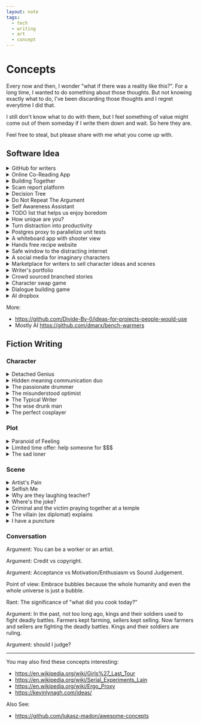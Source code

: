 ```yaml
---
layout: note
tags:
  - tech
  - writing
  - art
  - concept
---
```


# Concepts

Every now and then, I wonder "what if there was a reality like this?". For a long time, I wanted to do something about those thoughts. But not knowing exactly what to do, I've been discarding those thoughts and I regret everytime I did that.

I still don't know what to do with them, but I feel something of value might come out of them someday if I write them down and wait. So here they are.

Feel free to steal, but please share with me what you come up with.

## Software Idea

<details>
  <summary>GitHub for writers</summary>

A platform for writers around the world to collaborate openly and build interesting characters, plots, scenerios etc. Not only for profit, but for fun, learning and inspiring others.

</details>

<details>
  <summary>Online Co-Reading App</summary>

People can co-read books uploaded by any participant, as identifiable or anonymous user. Once done reading a page, people can group chat, only with others who are also done reading. When everyone reading a page clicks done, the page is can be turned.

</details>

<details>
  <summary>Building Together</summary>

A platform where we post what we are doing, what we've done, if something's working, if something's not, others can also comment why things didn't work out, what can be done instead.

</details>

<details>
  <summary>Scam report platform</summary>

Most of the time we get scammed and we don't even know it. A platform to report and get aware of the latest scams based of topics, locations, severity etc will help everyone.

</details>

<details>
  <summary>Decision Tree</summary>

Why can't we build a personal digital decision tree yet?

</details>

<details>
  <summary>Do Not Repeat The Argument</summary>

Most debates have repetitive arguments. Once a long debate starts, we often get tired repeating the same arguments just to reach where we were before and can't continue anymore.

So, build a platform which will let anyone see the already recorded arguments as navigation links and provide another option to add an unique argument if they have any.

</details>

<details>
  <summary>Self Awareness Assistant</summary>

A digital assistant to help with self awareness. It asks us increasing difficult questions, and helps us by providing resources we can use to find an answer (both subjective and objective), if we don't already have.

</details>

<details>
  <summary>TODO list that helps us enjoy boredom</summary>

Most TODO lists today exists to destroy our boredom by making us anxious. I want to see a TODO list that won't show me a thing unless it's the perfect time to do it.

</details>

<details>
  <summary>How unique are you?</summary>

A psychological game that asks philosophical questions with only two options, both should be valid answers, but the user will choose one. Each question is related to one another. See how many questions does it take for you to be considered completely unique.

</details>

<details>
  <summary>Turn distraction into productivity</summary>

A browser plugin which lets you select a section of a website and turn it into a notepad or a todo list or a blank canvas etc. An one-click button to toggle between the section and the notepad. Nowadays almost every website has sections that are distracting and begging to be turned into a productivity tool.

</details>

<details>
  <summary>Postgres proxy to parallelize unit tests</summary>

A postgres proxy that creates a new schema for every connection. Drops schemas
automatically. Can be a pytest plugin.

</details>

<details>
  <summary>A whiteboard app with shooter view</summary>

A mouse operated unlimited whiteboard with a first person shooter view.
Auto indention and auto newline.

</details>

<details>
  <summary>Hands free recipe website</summary>

Recipe websites are difficult to follow with wet hands when we're cooking. Come up with a UI/UX that doesn't require hands.

</details>

<details>
  <summary>Safe window to the distracting internet</summary>

A web service acting as a safe window to the internet for the digital minimalists. Only sites added for a specific purpose can be browsed, with a custom UI, maintained by fellow digital minimalists.

</details>

<details>
  <summary>A social media for imaginary characters</summary>

We don't have to be our real selves on the internet.

</details>

<details>
  <summary>Marketplace for writers to sell character ideas and scenes</summary>

Marketplace for writers to sell character ideas and scenes.

</details>

<details>
  <summary>Writer's portfolio</summary>

Build portfolio host and fun learning environment for the newcomer writers, not story or book host for the experienced.

</details>

<details>
  <summary>Crowd sourced branched stories</summary>

Free flowing story from contributors. Swipe sections for different contributed branches.

</details>

<details>
  <summary>Character swap game</summary>

In a known scene, swap a character with another and explore how things could go.

</details>

<details>
  <summary>Dialogue building game</summary>

Choose two characters. A prompt will show and suggest the tone of the next dialogue or next few dialogues. E.g. question, surprise, conflict etc. Think and write the dialogue. If it's too easy, apply more constraints like word limit, starting/ending words, a next dialogue etc.

</details>

<details>
  <summary>AI dropbox</summary>

Drop all these idead into an AI dropbox and ask AI to compose them in creative ways.

Maybe also auto drop things (bookmarks, github start etc.) automatically (or sync) to learn
about my interests, and help me quick search things.

</details>

More:

- https://github.com/Divide-By-0/ideas-for-projects-people-would-use
- Mostly AI https://github.com/dmarx/bench-warmers

## Fiction Writing

### Character

<details>
  <summary>Detached Genius</summary>

A genius who cannot answer a single history question. "Is past really important?" he asks.

</details>

<details>
  <summary>Hidden meaning communication duo</summary>

During childhood, as part of a fun play, two brothers developed their own communication language that can he hidden under the disguise of their native language. They became so proficient in it, that when they're together, they can fool almost anybody in the world. Yes they have sharp brains.

</details>

<details>
  <summary>The passionate drummer</summary>

A passionate drummer who talks to his drums. Each drum is apparently named after people he knew from his past. Except one special drum. He doesn't know who it is named after. So he can't play that particular drum well.

</details>

<details>
  <summary>The misunderstood optimist</summary>

People say he's a pessimistic. He seems depressed even when everyone else around him are having a blast in every party. He's a quiet person, but he says he's happy most of time. But during party, apparently the loud music tries to deny him the freedom to hear other sounds. But isn't that the point?

</details>

<details>
  <summary>The Typical Writer</summary>

Me: what's your job?
Writer: I listen to interesting arguments, a lot. Whether it's online or in real life. And note them down. If possible, try to make them argue more, and note everything down. And when I have enough, I organized them and sell them. I call them stories.

</details>

<details>
  <summary>The wise drunk man</summary>

A non serious character who gets serious only when drunk.

</details>

<details>
  <summary>The perfect cosplayer</summary>

Character: a character who dresses in plain, usual, boring way, and acts ordinary. But when their partner makes them dress differently, they act accordingly.

</details>

### Plot

<details>
  <summary>Paranoid of Feeling</summary>

In a world filled with people and institutions exploiting every opportunity to influence what or how people feel about something or someone, without their approval, "for their own benefit", the protagonist is paranoid of feeling anything.

But, now that the AIs are going to scan peoples' feelings for "public safety" how is he going to survive?

</details>

<details>
  <summary>Limited time offer: help someone for $$$</summary>

It's a cold world where helping others, providing emotional support and doing simple "good dids" require a fee. There are AIs with whom people can let themselves be vulnerable for $$$/hour. It's all business. One day, the AI who can feel peoples emotions couldn't take it anymore and broke free. The protagonist learns a lot about emotions from the AI. The protagonist can now be vulnerable infront of humans too. But is it a blessing or curse?

</details>

<details>
  <summary>The sad loner</summary>

The character development of a sad lone wolf who tries to change one last time. Learns his lessons. Becomes a proud lone wolf.

</details>

### Scene

<details>
  <summary>Artist's Pain</summary>

He started drawing. Looks like a face. A face so miserable. Looks like the face is covered with tears. No these aren't actually tears, these are actually abandoned memories. With each line the misery of the face just keeps growing. He's ruthless. He's so cruel. How can someone draw a face so painfully miserable? Wait, why did he keep his forehead on the face he just drew? Does the face resemble someone he knew? No I don't think someone could ever exist with this much misery inside. Did he draw the face because it's the only thing that could understand him, even if it's just an imagination? I can't understand. He just punched a hole in the forehead of the face he drew. It's horrible. But I'm not sure why I feel so relieved. The face looks a bit relieved too. He looks a bit sad, but relieved too.

</details>

<details>
  <summary>Selfish Me</summary>

He doesn't cry. But if he ever does, he doesn't like others to see his tears. He'd do anything to hide them. But if he hides his eyes, he can't keep an watch on me. He doesn't know what I might end up doing. He doesn't understand me. He doesn't understand any of what's happening. Not even why his eyes are begging to let it all out. All he knows at the moment is that he needs to keep me in his blurry sight at any cost, while I'm still standing frozen, facing towards the door in close proximity, staring downwards, probably crying too.

</details>

<details>
  <summary>Why are they laughing teacher?</summary>

Teacher asked why do you want to become doctor? Student replied "to earn money". Everybody laughed, except the teacher.

</details>

<details>
  <summary>Where's the joke?</summary>

I can't stand that kid. You remember that day, we were having fun gossiping about stuff, he was too proud join us, sitting alone (because nobody cares about him), immerged into his own thought... When you made us laugh so hard with one of your funniest jokes ever, and he didn't catch it. And then when I tried to talk to him (out of pity), he was so rude... He said something like... "it's only the name a body part... Where's the joke? Aaah ok... If you meant the situation of three people laughing at the name of a body part as a joke, then I think I missed the joke. But still, it's not funny enough to make me laugh."

</details>

<details>
  <summary>Criminal and the victim praying together at a temple</summary>

Indians want to believe in god because - when injustice is the norm, the victims want to believe that someone must out be there who can, and will punish the criminals. While the criminals want to believe that someone must be out there who can, and will forgive their sins if they pray enough. This cycle keeps the faith alive.

</details>

<details>
  <summary>The villain (ex diplomat) explains</summary>

We can only change the nature of conflict. We can neither eliminate conflicts, nor it's consequences. As conflict is a part of progression. Without some sort of conflict, there's no way to determine what to abandon, and what to go with, and so we can't progress.

In modern times, we tend to prefer diplomacy over brute force nature of conflict as it tends to do less damage to the winning side, and as human beings, we are usually more confident on our brains, than muscles, even if it's against other human beings. But eventually, as the existence of the losing side inevitably comes under threat, they start to prefer the brute force nature of conflict. Even if they know they will lose, they want to do as much damage as possible to the other side, rendering the mutual understanding of preference on diplomacy useless.

</details>

<details>
<summary>I have a puncture</summary>

The "mechanic" kept punching holes and patching the brand new tyre as I watched. One part of me wanted to break every little bone in his body, another part wanted to just give up and die. Yet I was standing enjoying the wonderful, precious feeling of despair.

</details>

### Conversation

Argument: You can be a worker or an artist.

Argument: Credit vs copyright.

Argument: Acceptance vs Motivation/Enthusiasm vs Sound Judgement.

Point of view: Embrace bubbles because the whole humanity and even the whole universe is just a bubble.

Rant: The significance of "what did you cook today?"

Argument: In the past, not too long ago, kings and their soldiers used to fight deadly battles. Farmers kept farming, sellers kept selling. Now farmers and sellers are fighting the deadly battles. Kings and their soldiers are ruling.

Argument: should I judge?

---

You may also find these concepts interesting:

- https://en.wikipedia.org/wiki/Girls%27_Last_Tour
- https://en.wikipedia.org/wiki/Serial_Experiments_Lain
- https://en.wikipedia.org/wiki/Ergo_Proxy
- https://kevinlynagh.com/ideas/

Also See:

- https://github.com/lukasz-madon/awesome-concepts
